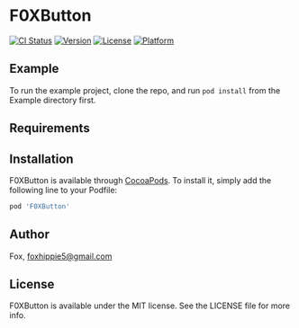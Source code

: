 # F0XButton

[![CI Status](https://img.shields.io/travis/Fox/F0XButton.svg?style=flat)](https://travis-ci.org/Fox/F0XButton)
[![Version](https://img.shields.io/cocoapods/v/F0XButton.svg?style=flat)](https://cocoapods.org/pods/F0XButton)
[![License](https://img.shields.io/cocoapods/l/F0XButton.svg?style=flat)](https://cocoapods.org/pods/F0XButton)
[![Platform](https://img.shields.io/cocoapods/p/F0XButton.svg?style=flat)](https://cocoapods.org/pods/F0XButton)

## Example

To run the example project, clone the repo, and run `pod install` from the Example directory first.

## Requirements

## Installation

F0XButton is available through [CocoaPods](https://cocoapods.org). To install
it, simply add the following line to your Podfile:

```ruby
pod 'F0XButton'
```

## Author

Fox, foxhippie5@gmail.com

## License

F0XButton is available under the MIT license. See the LICENSE file for more info.

